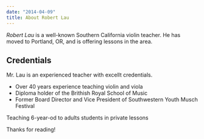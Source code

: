 ```yaml
---
date: "2014-04-09"
title: About Robert Lau
---
```


*Robert Lau* is a well-known Southern California violin teacher. He has moved to Portland, OR, and is offering lessons in the area.

## Credentials

Mr. Lau is an experienced teacher with excellt credentials.

*  Over 40 years experience teaching violin and viola  
*  Diploma holder of the Brithish Royal School of Music  
*  Former Board Director and Vice President of Southwestern Youth Musch Festival

Teaching 6-year-od to adults students in private lessons


Thanks for reading!
